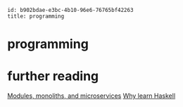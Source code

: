 ```
id: b902bdae-e3bc-4b10-96e6-76765bf42263
title: programming
```

# programming

# further reading

[Modules, monoliths, and microservices][1]
[Why learn Haskell][2]

[1]: https://tailscale.com/blog/modules-monoliths-and-microservices/
[2]: https://crypto.stanford.edu/~blynn/haskell/why.html
